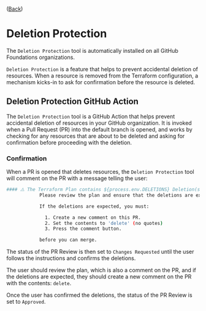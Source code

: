 ([Back](../README.md#included-tools))

# Deletion Protection

The `Deletion Protection` tool is automatically installed on all GitHub Foundations organizations.

`Deletion Protection` is a feature that helps to prevent accidental deletion of resources. When a resource is removed from the Terraform configuration, a mechanism kicks-in to ask for confirmation before the resource is deleted.

## Deletion Protection GitHub Action

The `Deletion Protection` tool is a GitHub Action that helps prevent accidental deletion of resources in your GitHub organization. It is invoked when a Pull Request (PR) into the default branch is opened, and works by checking for any resources that are about to be deleted and asking for confirmation before proceeding with the deletion.

### Confirmation

When a PR is opened that deletes resources, the `Deletion Protection` tool will comment on the PR with a message telling the user:

```bash
#### ⚠️ The Terraform Plan contains ${process.env.DELETIONS} Deletion(s) ⚠️
            Please review the plan and ensure that the deletions are expected.

            If the deletions are expected, you must:

              1. Create a new comment on this PR.
              2. Set the contents to 'delete' (no quotes)
              3. Press the comment button.

            before you can merge.
```

The status of the PR Review is then set to `Changes Requested` until the user follows the instructions and confirms the deletions.

The user should review the plan, which is also a comment on the PR, and if the deletions are expected, they should create a new comment on the PR with the contents: `delete`.

Once the user has confirmed the deletions, the status of the PR Review is set to `Approved`.
